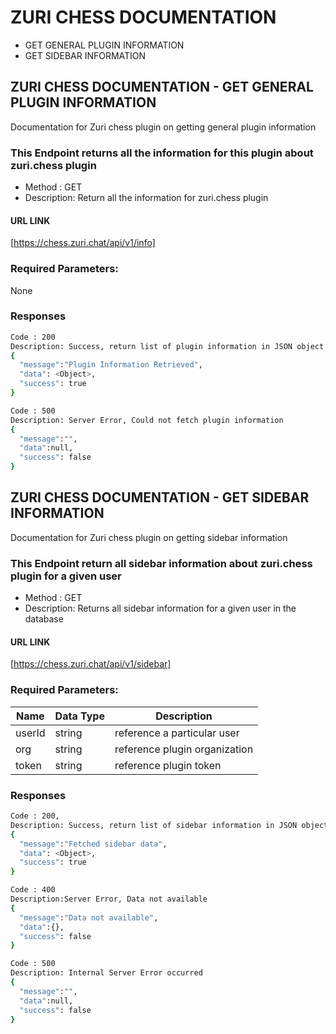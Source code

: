 # ZURI CHESS DOCUMENTATION
- GET GENERAL PLUGIN INFORMATION
- GET SIDEBAR INFORMATION


## ZURI CHESS DOCUMENTATION - GET GENERAL PLUGIN INFORMATION

Documentation for Zuri chess plugin on getting general plugin information

###  This Endpoint returns all the information for this plugin about zuri.chess plugin

- Method : GET
- Description: Return all the information for zuri.chess plugin

#### URL LINK
[https://chess.zuri.chat/api/v1/info]

### Required Parameters: 
  None

### Responses
``` sh
Code : 200
Description: Success, return list of plugin information in JSON object format
{
  "message":"Plugin Information Retrieved",
  "data": <Object>,
  "success": true
}

Code : 500
Description: Server Error, Could not fetch plugin information
{
  "message":"",
  "data":null,
  "success": false
}
```

## ZURI CHESS DOCUMENTATION - GET SIDEBAR INFORMATION

Documentation for Zuri chess plugin on getting sidebar information

###  This Endpoint return all sidebar information about zuri.chess plugin for a given user

- Method : GET
- Description: Returns all sidebar information for a given user in the database

#### URL LINK
[https://chess.zuri.chat/api/v1/sidebar]

### Required Parameters: 
  | Name | Data Type | Description
  |------| --------- |------------ |
  | userId | string | reference a particular user
  | org | string | reference plugin organization
  | token | string | reference plugin token

### Responses
``` sh
Code : 200,
Description: Success, return list of sidebar information in JSON object format
{
  "message":"Fetched sidebar data",
  "data": <Object>,
  "success": true
}

Code : 400
Description:Server Error, Data not available
{
  "message":"Data not available",
  "data":{},
  "success": false
}

Code : 500
Description: Internal Server Error occurred
{
  "message":"",
  "data":null,
  "success": false
}